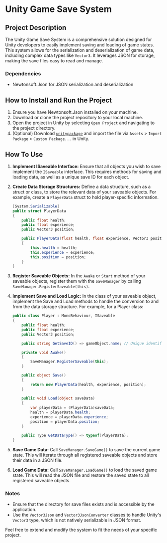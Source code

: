 # Unity Game Save System

## Project Description
The Unity Game Save System is a comprehensive solution designed for Unity developers to easily implement saving and loading of game states. This system allows for the serialization and deserialization of game data, including complex data types like `Vector3`. It leverages JSON for storage, making the save files easy to read and manage.

### Dependencies
- Newtonsoft.Json for JSON serialization and deserialization

## How to Install and Run the Project
1. Ensure you have Newtonsoft.Json installed on your machine.
2. Download or clone the project repository to your local machine.
3. Open the project in Unity by selecting `Open Project` and navigating to the project directory.
4. (Optional) Download [`unitypackage`](https://github.com/wazash/save-system/raw/main/save-system.unitypackage) and import the file via `Assets` > `Import Package` > `Custom Package...` in Unity.

## How To Use
1. **Implement ISaveable Interface:** Ensure that all objects you wish to save implement the `ISaveable` interface. This requires methods for saving and loading data, as well as a unique save ID for each object.
2. **Create Data Storage Structures:** Define a data structure, such as a struct or class, to store the relevant data of your saveable objects. For example, create a `PlayerData` struct to hold player-specific information.
   
   ```csharp
   [System.Serializable]
   public struct PlayerData
   {
       public float health;
       public float experience;
       public Vector3 position;

       public PlayerData(float health, float experience, Vector3 position)
       {
           this.health = health;
           this.experience = experience;
           this.position = position;
       }
   }

3. **Register Saveable Objects:** In the `Awake` or `Start` method of your saveable objects, register them with the `SaveManager` by calling `SaveManager.RegisterSaveable(this)`.
4. **Implement Save and Load Logic:** In the class of your saveable object, implement the Save and Load methods to handle the conversion to and from the data storage structure. For example, for a Player class:

   ```csharp
   public class Player : MonoBehaviour, ISaveable
   {
       public float health;
       public float experience;
       public Vector3 position;

       public string GetSaveID() => gameObject.name; // Unique identifier for the saveable entity

       private void Awake()
       {
           SaveManager.RegisterSaveable(this);
       }
   
       public object Save()
       {
           return new PlayerData(health, experience, position);
       }
    
       public void Load(object saveData)
       {
           var playerData = (PlayerData)saveData;
           health = playerData.health;
           experience = playerData.experience;
           position = playerData.position;
       }
    
       public Type GetDataType() => typeof(PlayerData);
   }

5. **Save Game Data:** Call `SaveManager.SaveGame()` to save the current game state. This will iterate through all registered saveable objects and store their data in a JSON file.
6. **Load Game Data:** Call `SaveManager.LoadGame()` to load the saved game state. This will read the JSON file and restore the saved state to all registered saveable objects.

### Notes
- Ensure that the directory for save files exists and is accessible by the application.
- Use the `Vector3Json` and `Vector3JsonConverter` classes to handle Unity's `Vector3` type, which is not natively serializable in JSON format.

Feel free to extend and modify the system to fit the needs of your specific project.

